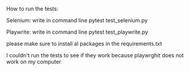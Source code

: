 How to run the tests:

Selenium:
write in command line pytest test_selenium.py

Playwrite:
write in command line pytest test_playwrite.py


please make sure to install al packages in the requirements.txt

I couldn't run the tests to see if they work because playwrghit does not work on my computer

